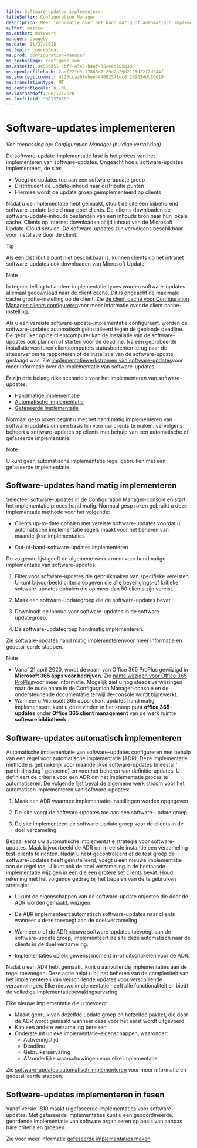 ```yaml
---
title: Software-updates implementeren
titleSuffix: Configuration Manager
description: Meer informatie over het hand matig of automatisch implementeren van software-updates in de Configuration Manager-console.
author: mestew
ms.author: mstewart
manager: dougeby
ms.date: 11/27/2018
ms.topic: conceptual
ms.prod: configuration-manager
ms.technology: configmgr-sum
ms.assetid: 04536d51-3bf7-45e5-b4af-36ceed10583d
ms.openlocfilehash: 2adf22fd9c17863d7c29e2a29d2125d22f2d944f
ms.sourcegitcommit: d225ccaa67ebee444002571dc8f289624db80d10
ms.translationtype: MT
ms.contentlocale: nl-NL
ms.lasthandoff: 08/12/2020
ms.locfileid: "88127668"
---
```

# <a name="deploy-software-updates"></a>Software-updates implementeren  

*Van toepassing op: Configuration Manager (huidige vertakking)*

De software-update-implementatie fase is het proces van het implementeren van software-updates. Ongeacht hoe u software-updates implementeert, de site:
- Voegt de updates toe aan een software-update groep
- Distribueert de update-inhoud naar distributie punten
- Hiermee wordt de update groep geïmplementeerd op clients  

Nadat u de implementatie hebt gemaakt, stuurt de site een bijbehorend software-update beleid naar doel clients. De-clients downloaden de software-update-inhouds bestanden van een inhouds bron naar hun lokale cache. Clients op internet downloaden altijd inhoud van de Microsoft Update-Cloud service. De software-updates zijn vervolgens beschikbaar voor installatie door de client.   

> [!Tip]  
>  Als een distributie punt niet beschikbaar is, kunnen clients op het intranet software-updates ook downloaden van Microsoft Update.  

> [!NOTE]  
>  In tegens telling tot andere implementatie types worden software-updates allemaal gedownload naar de client cache. Dit is ongeacht de maximale cache grootte-instelling op de client. Zie [de client cache voor Configuration Manager-clients configureren](../../core/clients/manage/manage-clients.md#BKMK_ClientCache)voor meer informatie over de client cache-instelling.  

Als u een vereiste software-update-implementatie configureert, worden de software-updates automatisch geïnstalleerd tegen de geplande deadline. De gebruiker op de clientcomputer kan de installatie van de software-updates ook plannen of starten vóór de deadline. Na een geprobeerde installatie versturen clientcomputers statusberichten terug naar de siteserver om te rapporteren of de installatie van de software-update geslaagd was. Zie [Implementatiewerkstromen van software-updates](../understand/software-updates-introduction.md#BKMK_DeploymentWorkflows)voor meer informatie over de implementatie van software-updates.  

Er zijn drie belang rijke scenario's voor het implementeren van software-updates: 
- [Handmatige implementatie](#BKMK_ManualDeployment)  
- [Automatische implementatie](#bkmk_auto)  
- [Gefaseerde implementatie](#bkmk_phased)  

Normaal gesp roken begint u met het hand matig implementeren van software-updates om een basis lijn voor uw clients te maken. vervolgens beheert u software-updates op clients met behulp van een automatische of gefaseerde implementatie.  

> [!Note]  
> U kunt geen automatische implementatie regel gebruiken met een gefaseerde implementatie.



## <a name="manually-deploy-software-updates"></a><a name="BKMK_ManualDeployment"></a>Software-updates hand matig implementeren
Selecteer software-updates in de Configuration Manager-console en start het implementatie proces hand matig. Normaal gesp roken gebruikt u deze implementatie methode voor het volgende:  

- Clients up-to-date ophalen met vereiste software-updates voordat u automatische implementatie regels maakt voor het beheren van maandelijkse implementaties  

- Out-of-band-software-updates implementeren  


De volgende lijst geeft de algemene werkstroom voor handmatige implementatie van software-updates:  

1. Filter voor software-updates die gebruikmaken van specifieke vereisten. U kunt bijvoorbeeld criteria opgeven die alle beveiligings-of kritieke software-updates ophalen die op meer dan 50 clients zijn vereist.  

2. Maak een software-updategroep die de software-updates bevat.  

3. Downloadt de inhoud voor software-updates in de software-updategroep.  

4. De software-updategroep handmatig implementeren.  

Zie [software-updates hand matig implementeren](manually-deploy-software-updates.md)voor meer informatie en gedetailleerde stappen.

> [!Note]
> - Vanaf 21 april 2020, wordt de naam van Office 365 ProPlus gewijzigd in **Microsoft 365 apps voor bedrijven**. Zie [name wijzigen voor Office 365 ProPlus](https://docs.microsoft.com/deployoffice/name-change)voor meer informatie. Mogelijk ziet u nog steeds verwijzingen naar de oude naam in de Configuration Manager-console en de ondersteunende documentatie terwijl de-console wordt bijgewerkt.
> - Wanneer u Microsoft 365 apps-client updates hand matig implementeert, kunt u deze vinden in het knoop punt **office 365-updates** onder **Office 365 client management** van de werk ruimte **software bibliotheek** . 

## <a name="automatically-deploy-software-updates"></a><a name="bkmk_auto"></a>Software-updates automatisch implementeren

Automatische implementatie van software-updates configureren met behulp van een regel voor automatische implementatie (ADR). Deze implementatie methode is gebruikelijk voor maandelijkse software-updates (meestal ' patch dinsdag ' genoemd) en voor het beheren van definitie-updates. U definieert de criteria voor een ADR om het implementatie proces te automatiseren. De volgende lijst bevat de algemene werk stroom voor het automatisch implementeren van software-updates:  

1.  Maak een ADR waarmee implementatie-instellingen worden opgegeven.  

2.  De-site voegt de software-updates toe aan een software-update groep.  

3.  De site implementeert de software-update groep voor de clients in de doel verzameling.  

Bepaal eerst uw automatische implementatie strategie voor software-updates. Maak bijvoorbeeld de ADR om in eerste instantie een verzameling test-clients te richten. Nadat u hebt gecontroleerd of de test groep de software-updates heeft geïnstalleerd, voegt u een nieuwe implementatie aan de regel toe. U kunt ook de doel verzameling in de bestaande implementatie wijzigen in een die een grotere set clients bevat. Houd rekening met het volgende gedrag bij het bepalen van de te gebruiken strategie:  

- U kunt de eigenschappen van de software-update objecten die door de ADR worden gemaakt, wijzigen.   

- De ADR implementeert automatisch software-updates naar clients wanneer u deze toevoegt aan de doel verzameling.  

- Wanneer u of de ADR nieuwe software-updates toevoegt aan de software-update groep, implementeert de site deze automatisch naar de clients in de doel verzameling.  

- Implementaties op elk gewenst moment in-of uitschakelen voor de ADR.  


Nadat u een ADR hebt gemaakt, kunt u aanvullende implementaties aan de regel toevoegen. Deze actie helpt u bij het beheren van de complexiteit van het implementeren van verschillende updates voor verschillende verzamelingen. Elke nieuwe implementatie heeft alle functionaliteit en biedt de volledige implementatiebewakingservaring.  

Elke nieuwe implementatie die u toevoegt:  

- Maakt gebruik van dezelfde update groep en hetzelfde pakket, die door de ADR wordt gemaakt wanneer deze voor het eerst wordt uitgevoerd  
- Kan een andere verzameling bereiken  
- Ondersteunt unieke implementatie-eigenschappen, waaronder:  
  -   Activeringstijd  
  -   Deadline  
  -   Gebruikerservaring  
  -   Afzonderlijke waarschuwingen voor elke implementatie  


Zie [software-updates automatisch implementeren](automatically-deploy-software-updates.md) voor meer informatie en gedetailleerde stappen.



## <a name="deploy-software-updates-in-phases"></a><a name="bkmk_phased"></a>Software-updates implementeren in fasen

<!--1358146-->
Vanaf versie 1810 maakt u gefaseerde implementaties voor software-updates. Met gefaseerde implementaties kunt u een gecoördineerde, geordende implementatie van software organiseren op basis van aanpas bare criteria en groepen.

Zie voor meer informatie [gefaseerde implementaties maken](../../osd/deploy-use/create-phased-deployment-for-task-sequence.md?toc=/sccm/sum/toc.json&bc=/sccm/sum/breadcrumb/toc.json).

